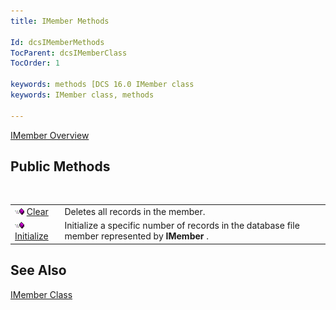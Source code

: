 ```yaml
---
title: IMember Methods

Id: dcsIMemberMethods
TocParent: dcsIMemberClass
TocOrder: 1

keywords: methods [DCS 16.0 IMember class
keywords: IMember class, methods

---
```


[IMember Overview](imember-class.html) 
## Public Methods

<br />


|      |      |
| ---- | ---- |
| <img alt="public property" src="images/public-method.gif" x-maintain-ratio="TRUE" width="15" height="11" border="0" /> [ Clear](imember-class-clear-method.html) | Deletes all records in the member. |
| <img alt="public property" src="images/public-method.gif" x-maintain-ratio="TRUE" width="15" height="11" border="0" /> [ Initialize](imember-class-initialize-method.html) | Initialize a specific number of records in the database file member represented by **IMember** . |



## See Also


[IMember Class](imember-class.html)

